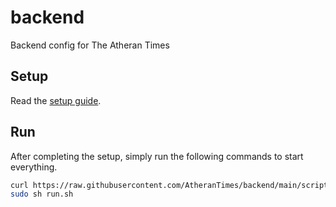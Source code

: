 # backend
 
Backend config for The Atheran Times

## Setup

Read the [setup guide](https://github.com/AtheranTimes/backend/blob/main/README.md).

## Run

After completing the setup, simply run the following commands to start everything.

```bash
curl https://raw.githubusercontent.com/AtheranTimes/backend/main/scripts/run.sh -o run.sh
sudo sh run.sh
```